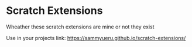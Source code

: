 # Scratch Extensions
Wheather these scratch extensions are mine or not they exist

Use in your projects link:
https://sammyueru.github.io/scratch-extensions/
